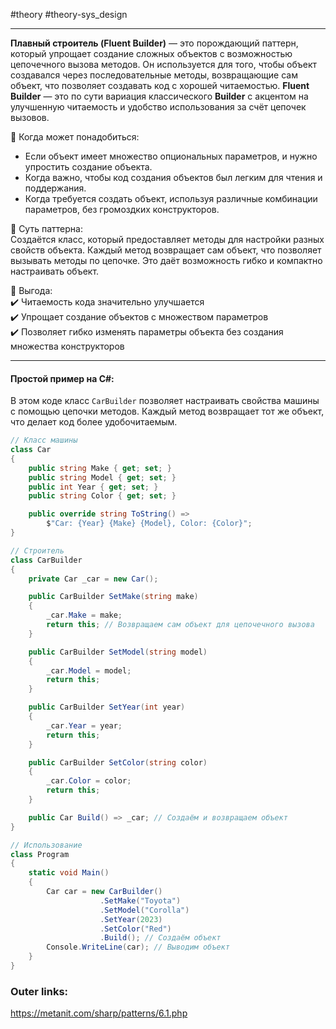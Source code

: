 #theory #theory-sys_design
 
---
**Плавный строитель (Fluent Builder)** — это порождающий паттерн, который упрощает создание сложных объектов с возможностью цепочечного вызова методов. Он используется для того, чтобы объект создавался через последовательные методы, возвращающие сам объект, что позволяет создавать код с хорошей читаемостью.
**Fluent Builder** — это по сути вариация классического **Builder** с акцентом на улучшенную читаемость и удобство использования за счёт цепочек вызовов.

📌 Когда может понадобиться:  
- Если объект имеет множество опциональных параметров, и нужно упростить создание объекта.  
- Когда важно, чтобы код создания объектов был легким для чтения и поддержания.  
- Когда требуется создать объект, используя различные комбинации параметров, без громоздких конструкторов.

📌 Суть паттерна:  
Создаётся класс, который предоставляет методы для настройки разных свойств объекта. Каждый метод возвращает сам объект, что позволяет вызывать методы по цепочке. Это даёт возможность гибко и компактно настраивать объект.

📌 Выгода:  
✔️ Читаемость кода значительно улучшается  
✔️ Упрощает создание объектов с множеством параметров  
✔️ Позволяет гибко изменять параметры объекта без создания множества конструкторов

---
#### Простой пример на C#:
В этом коде класс `CarBuilder` позволяет настраивать свойства машины с помощью цепочки методов. Каждый метод возвращает тот же объект, что делает код более удобочитаемым.

```csharp
// Класс машины
class Car
{
    public string Make { get; set; }
    public string Model { get; set; }
    public int Year { get; set; }
    public string Color { get; set; }

    public override string ToString() =>
        $"Car: {Year} {Make} {Model}, Color: {Color}";
}

// Строитель
class CarBuilder
{
    private Car _car = new Car();

    public CarBuilder SetMake(string make)
    {
        _car.Make = make;
        return this; // Возвращаем сам объект для цепочечного вызова
    }

    public CarBuilder SetModel(string model)
    {
        _car.Model = model;
        return this;
    }

    public CarBuilder SetYear(int year)
    {
        _car.Year = year;
        return this;
    }

    public CarBuilder SetColor(string color)
    {
        _car.Color = color;
        return this;
    }

    public Car Build() => _car; // Создаём и возвращаем объект
}

// Использование
class Program
{
    static void Main()
    {
        Car car = new CarBuilder()
                    .SetMake("Toyota")
                    .SetModel("Corolla")
                    .SetYear(2023)
                    .SetColor("Red")
                    .Build(); // Создаём объект
        Console.WriteLine(car); // Выводим объект
    }
}
````

### Outer links:
https://metanit.com/sharp/patterns/6.1.php